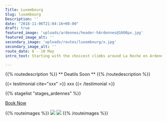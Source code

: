 ```yaml
---
Title: Luxembourg
Slug: luxembourg
Description: ''
date: "2018-11-06T21:04:16+00:00"
draft: true
featured_image: 'uploads/ardennes/header-hArdennes@1600px.jpg'
featured_image_alt: ''
secondary_image: 'uploads/routes/luxembourg/x.jpg'
secondary_image_alt: ''
route_date: 6 - 10 May
intro_text: Starting with the choicest climbs around La Roche en Ardenne, this event offers a chance to discover THE BEST OF LUXEMBOURG and concludes by taking on the finale climbs of L-B-L, as it returns into Belgium. Two Belgian stages book-end three full stages in Luxembourg to discover it’s abundant ultra-smooth tarmac and it’s Alpine-style ups & downs. Highly recommended for some early ‘mountain’ training!

---
```


{{% routedescription %}}
** Deatils Soon **
{{% /routedescription %}}

{{< testimonial cite="xxx" >}}
xxx
{{< /testimonial >}}

{{% stagelist "stages_ardennes" %}}

[Book Now](https://www.rapha.cc/it/en/shop/appennini-cent-cols-challenge/travel/T19033)

{{% routeimages %}}
![](/images/Apennini_IMG_20170606_161009_copy.jpg)
![](/images/routes/west-pyrenees/marker.jpg)
{{% /routeimages %}}
